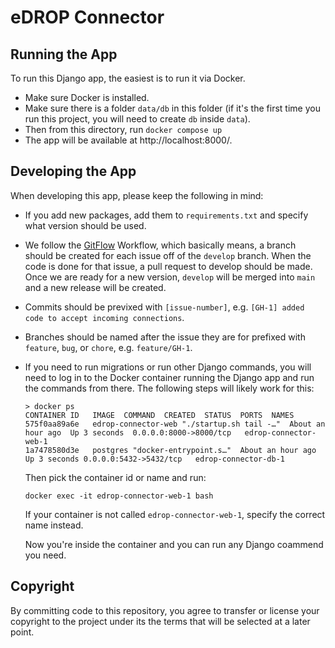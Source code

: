# eDROP Connector

## Running the App
To run this Django app, the easiest is to run it via Docker. 

- Make sure Docker is installed.
- Make sure there is a folder `data/db` in this folder (if it's the first time you run this project, you will need to create `db` inside `data`).
- Then from this directory, run `docker compose up`
- The app will be available at http://localhost:8000/.

## Developing the App

When developing this app, please keep the following in mind:

- If you add new packages, add them to `requirements.txt` and specify what version should be used.
- We follow the [GitFlow](https://www.atlassian.com/git/tutorials/comparing-workflows/gitflow-workflow) Workflow, which basically means, a branch should be created for each issue off of the `develop` branch. When the code is done for that issue, a pull request to develop should be made. Once we are ready for a new version, `develop` will be merged into `main` and a new release will be created.
- Commits should be previxed with `[issue-number]`, e.g. `[GH-1] added code to accept incoming connections`.
- Branches should be named after the issue they are for prefixed with `feature`, `bug`, or `chore`, e.g. `feature/GH-1`.
- If you need to run migrations or run other Django commands, you will need to log in to the Docker container running the Django app and run the commands from there. The following steps will likely work for this:
   ```
   > docker ps
   CONTAINER ID   IMAGE  COMMAND  CREATED  STATUS  PORTS  NAMES
   575f0aa89a6e   edrop-connector-web "./startup.sh tail -…"  About an hour ago  Up 3 seconds  0.0.0.0:8000->8000/tcp   edrop-connector-web-1
   1a7478580d3e   postgres "docker-entrypoint.s…"  About an hour ago  Up 3 seconds 0.0.0.0:5432->5432/tcp   edrop-connector-db-1
   ```
   Then pick the container id or name and run:
   ```
   docker exec -it edrop-connector-web-1 bash
   ```
   If your container is not called `edrop-connector-web-1`, specify the correct name instead.

   Now you're inside the container and you can run any Django coammend you need.


## Copyright 
By committing code to this repository, you agree to transfer or license your copyright to the project under its the terms that will be selected at a later point.
